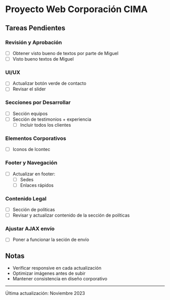 # Proyecto Web Corporación CIMA

## Tareas Pendientes

### Revisión y Aprobación

 - [ ] Obtener visto bueno de textos por parte de Miguel
 - [ ] Visto bueno textos de Miguel

### UI/UX
- [ ] Actualizar botón verde de contacto
- [ ] Revisar el slider

### Secciones por Desarrollar
- [ ] Sección equipos
- [ ] Sección de testimonios + experiencia
  - [ ] Incluir todos los clientes

### Elementos Corporativos
- [ ] Iconos de Icontec

### Footer y Navegación
- [ ] Actualizar en footer:
  - [ ] Sedes
  - [ ] Enlaces rápidos

### Contenido Legal
- [ ] Sección de políticas
- [ ] Revisar y actualizar contenido de la sección de políticas

### Ajustar AJAX envío
- [ ] Poner a funcionar la seción de envío

## Notas
- Verificar responsive en cada actualización
- Optimizar imágenes antes de subir
- Mantener consistencia en diseño corporativo

---
Última actualización: Noviembre 2023